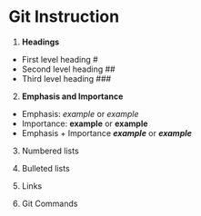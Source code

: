 # Git Instruction
1. **Headings**
* First level heading #
* Second level heading ##
* Third level heading ###
2. **Emphasis and Importance**
* Emphasis: *example* or _example_
* Importance: **example** or __example__
* Emphasis + Importance ***example*** or ___example___
3. Numbered lists

4. Bulleted lists

5. Links

6. Git Commands
